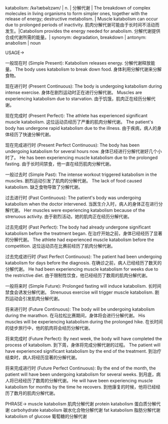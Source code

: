 katabolism: /kəˈtæbəlɪzəm/ | n. | 分解代谢 | The breakdown of complex molecules in living organisms to form simpler ones, together with the release of energy; destructive metabolism. |  Muscle katabolism can occur due to prolonged periods of inactivity.  肌肉分解代谢可能由于长时间不活动而发生。|Catabolism provides the energy needed for anabolism. 分解代谢提供合成代谢所需的能量。| synonym: degradation, breakdown | antonym: anabolism | noun

USAGE->

一般现在时 (Simple Present):
Katabolism releases energy. 分解代谢释放能量。
The body uses katabolism to break down food. 身体利用分解代谢来分解食物。

现在进行时 (Present Continuous):
The body is undergoing katabolism during intense exercise.  身体在剧烈运动时正在进行分解代谢。
Muscles are experiencing katabolism due to starvation. 由于饥饿，肌肉正在经历分解代谢。


现在完成时 (Present Perfect):
The athlete has experienced significant muscle katabolism.  这位运动员经历了严重的肌肉分解代谢。
The patient's body has undergone rapid katabolism due to the illness. 由于疾病，病人的身体经历了快速分解代谢。


现在完成进行时 (Present Perfect Continuous):
The body has been undergoing katabolism for several hours now. 身体已经进行分解代谢好几个小时了。
He has been experiencing muscle katabolism due to the prolonged fasting. 由于长时间禁食，他一直在经历肌肉分解代谢。


一般过去时 (Simple Past):
The intense workout triggered katabolism in the muscles. 剧烈运动引发了肌肉的分解代谢。
The lack of food caused katabolism. 缺乏食物导致了分解代谢。


过去进行时 (Past Continuous):
The patient's body was undergoing katabolism when the doctor intervened. 当医生介入时，病人的身体正在进行分解代谢。
Her muscles were experiencing katabolism because of the strenuous activity. 由于剧烈活动，她的肌肉正在经历分解代谢。


过去完成时 (Past Perfect):
The body had already undergone significant katabolism before the treatment began. 在治疗开始之前，身体已经经历了显著的分解代谢。
The athlete had experienced muscle katabolism before the competition.  这位运动员在比赛前经历了肌肉分解代谢。


过去完成进行时 (Past Perfect Continuous):
The patient had been undergoing katabolism for days before the diagnosis. 在确诊之前，病人已经经历了数天的分解代谢。
He had been experiencing muscle katabolism for weeks due to the restrictive diet. 由于限制性饮食，他已经经历了数周的肌肉分解代谢。


一般将来时 (Simple Future):
Prolonged fasting will induce katabolism.  长时间禁食会诱发分解代谢。
Strenuous exercise will trigger muscle katabolism. 剧烈运动会引发肌肉分解代谢。


将来进行时 (Future Continuous):
The body will be undergoing katabolism during the marathon. 在马拉松比赛期间，身体将会进行分解代谢。
His muscles will be experiencing katabolism during the prolonged hike. 在长时间的徒步旅行中，他的肌肉将会经历分解代谢。


将来完成时 (Future Perfect):
By next week, the body will have completed the process of katabolism.  到下周，身体将完成分解代谢的过程。
The patient will have experienced significant katabolism by the end of the treatment. 到治疗结束时，病人将经历显著的分解代谢。


将来完成进行时 (Future Perfect Continuous):
By the end of the month, the patient will have been undergoing katabolism for several weeks. 到月底，病人将已经经历了数周的分解代谢。
He will have been experiencing muscle katabolism for months by the time he recovers. 到他康复的时候，他将已经经历了数月的肌肉分解代谢。



PHRASE->
muscle katabolism 肌肉分解代谢
protein katabolism 蛋白质分解代谢
carbohydrate katabolism 碳水化合物分解代谢
fat katabolism 脂肪分解代谢
katabolism of glucose 葡萄糖的分解代谢
